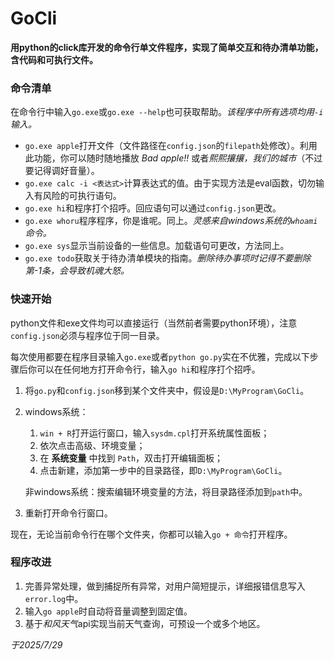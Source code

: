 # GoCli
**用python的click库开发的命令行单文件程序，实现了简单交互和待办清单功能，含代码和可执行文件。**

### 命令清单

在命令行中输入`go.exe`或`go.exe --help`也可获取帮助。*该程序中所有选项均用`-i`输入。*

- `go.exe apple`打开文件（文件路径在`config.json`的`filepath`处修改）。利用此功能，你可以随时随地播放 *Bad apple!!* 或者*熙熙攘攘，我们的城市*（不过要记得调好音量）。
- `go.exe calc -i <表达式>`计算表达式的值。由于实现方法是eval函数，切勿输入有风险的可执行语句。
- `go.exe hi`和程序打个招呼。回应语句可以通过`config.json`更改。
- `go.exe whoru`程序程序，你是谁呢。同上。*灵感来自windows系统的`whoami`命令。*
- `go.exe sys`显示当前设备的一些信息。加载语句可更改，方法同上。
- `go.exe todo`获取关于待办清单模块的指南。*删除待办事项时记得不要删除第-1条，会导致机魂大怒。*

### 快速开始

python文件和exe文件均可以直接运行（当然前者需要python环境），注意`config.json`必须与程序位于同一目录。

每次使用都要在程序目录输入`go.exe`或者`python go.py`实在不优雅，完成以下步骤后你可以在任何地方打开命令行，输入`go hi`和程序打个招呼。

1. 将`go.py`和`config.json`移到某个文件夹中，假设是`D:\MyProgram\GoCli`。

2. windows系统：

   1. `win + R`打开运行窗口，输入`sysdm.cpl`打开系统属性面板；
   2. 依次点击高级、环境变量；
   3. 在 **系统变量** 中找到 `Path`，双击打开编辑面板；
   4. 点击新建，添加第一步中的目录路径，即`D:\MyProgram\GoCli`。

   非windows系统：搜索编辑环境变量的方法，将目录路径添加到`path`中。

3. 重新打开命令行窗口。

现在，无论当前命令行在哪个文件夹，你都可以输入`go + 命令`打开程序。

### 程序改进

1. 完善异常处理，做到捕捉所有异常，对用户简短提示，详细报错信息写入`error.log`中。
2. 输入`go apple`时自动将音量调整到固定值。
3. 基于*和风天气*api实现当前天气查询，可预设一个或多个地区。

*于2025/7/29*
